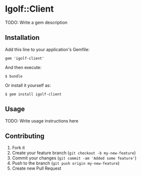 # Igolf::Client

TODO: Write a gem description

## Installation

Add this line to your application's Gemfile:

    gem 'igolf-client'

And then execute:

    $ bundle

Or install it yourself as:

    $ gem install igolf-client

## Usage

TODO: Write usage instructions here

## Contributing

1. Fork it
2. Create your feature branch (`git checkout -b my-new-feature`)
3. Commit your changes (`git commit -am 'Added some feature'`)
4. Push to the branch (`git push origin my-new-feature`)
5. Create new Pull Request
